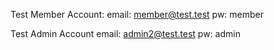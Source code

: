 Test Member Account:
email: member@test.test
pw: member

Test Admin Account
email: admin2@test.test
pw: admin